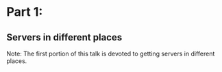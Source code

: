 # Part 1:

## Servers in different places

Note:
The first portion of this talk is devoted to getting servers in different places.
